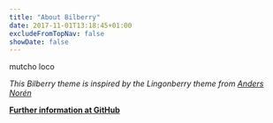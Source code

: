 ```yaml
---
title: "About Bilberry"
date: 2017-11-01T13:18:45+01:00
excludeFromTopNav: false
showDate: false
---
```

mutcho loco


*This Bilberry theme is inspired by the Lingonberry theme from [Anders Norén](http://www.andersnoren.se/teman/lingonberry-wordpress-theme/)*

**[Further information at GitHub](https://github.com/Lednerb/bilberry-hugo-theme)**
